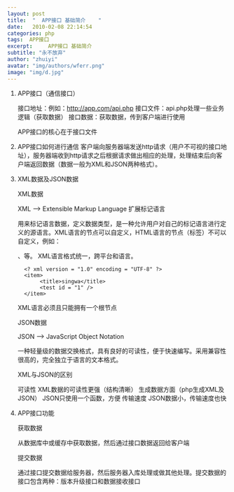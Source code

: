 ```yaml
---
layout: post
title:  "  APP接口 基础简介    "
date:   2010-02-08 22:14:54
categories: php
tags:  APP接口
excerpt:     APP接口 基础简介   
subtitle: "永不放弃"
author: "zhuiyi"
avatar: "img/authors/wferr.png"
image: "img/d.jpg"
---
```

1. APP接口（通信接口）

    接口地址：例如：http://app.com/api.php 
    接口文件：api.php处理一些业务逻辑（获取数据）
    接口数据：获取数据，传到客户端进行使用

     APP接口的核心在于接口文件

2. APP接口如何进行通信
     客户端向服务器端发送http请求（用户不可视的接口地址），服务器端收到http请求之后根据请求做出相应的处理，处理结束后向客户端返回数据（数据一般为XML和JSON两种格式）。
3. XML数据及JSON数据

    XML数据

     XML --> Extensible Markup Language 扩展标记语言

    用来标记语言数据，定义数据类型，是一种允许用户对自己的标记语言进行定义的源语言。XML语言的节点可以自定义，HTML语言的节点（标签）不可以自定义，例如：<p>、<h>等。
     XML语言格式统一，跨平台和语言。

         <? xml version = "1.0" encoding = "UTF-8" ?>
         <item>
              <title>singwa</title>
              <test id = "1" />
         </item>

     
     XML语言必须且只能拥有一个根节点<item>

    JSON数据

     JSON --> JavaScript Object Notation

    一种轻量级的数据交换格式，具有良好的可读性，便于快速编写。采用兼容性很高的，完全独立于语言的文本格式。

    XML与JSON的区别

    可读性 	XML数据的可读性更强（结构清晰）
    生成数据方面（php生成XML及JSON） 	JSON只使用一个函数，方便
    传输速度 	JSON数据小，传输速度也快

4. APP接口功能

    获取数据

    从数据库中或缓存中获取数据，然后通过接口数据返回给客户端

    提交数据

    通过接口提交数据给服务器，然后服务器入库处理或做其他处理。提交数据的接口包含两种：版本升级接口和数据接收接口


 

